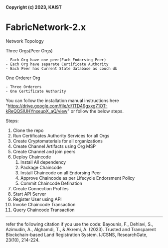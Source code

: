 **Copyright (c) 2023, KAIST**

# FabricNetwork-2.x

Network Topology

Three Orgs(Peer Orgs)

    - Each Org have one peer(Each Endorsing Peer)
    - Each Org have separate Certificate Authority
    - Each Peer has Current State database as couch db


One Orderer Org

    - Three Orderers
    - One Certificate Authority


You can follow the installation manual instructions here "https://drive.google.com/file/d/1TD49gxxg71OT-kReQQSlUHYnxeupX_aQ/view" or follow the below steps.


Steps:

1) Clone the repo
2) Run Certificates Authority Services for all Orgs
3) Create Cryptomaterials for all organizations
4) Create Channel Artifacts using Org MSP
5) Create Channel and join peers
6) Deploy Chaincode
   1) Install All dependency
   2) Package Chaincode
   3) Install Chaincode on all Endorsing Peer
   4) Approve Chaincode as per Lifecycle Endorsment Policy
   5) Commit Chaincode Defination
7) Create Connection Profiles
8) Start API Server
9) Register User using API
10) Invoke Chaincode Transaction
11) Query Chaincode Transaction
------------------------------------------------------------------------------------------------------------------------------------
refer the following citation if you use the code:
Bayounis, F., Dehlavi, S., Azimudin, A., Alghamdi, T., & Akremi, A. (2023). Trusted and Transparent Blockchain-based Land Registration System. IJCSNS, ResearchGate, 23(10), 214-224.
